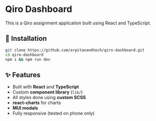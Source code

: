 # Qiro Dashboard

This is a Qiro assignment application built using React and TypeScript.

## 🔧 Installation

```bash
git clone https://github.com/arpitanandtech/qiro-dashboard.git
cd qiro-dashboard
npm i && npm run dev
```

## ✨ Features

- Built with **React** and **TypeScript**
- Custom **component library** (`lib/`)
- All styles done using **custom SCSS**
- **react-charts** for charts
- **MUI modals**
- Fully responsive (tested on phone only)
